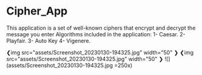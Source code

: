 # Cipher_App
This application is a set of well-known ciphers that encrypt and decrypt the message you enter
Algorithms included in the application:
1- Caesar.
2- Playfair.
3- Auto Key
4- Vigenere.

❮img src="assets/Screenshot_20230130-194325.jpg" width="50" ❯
❮img src="assets/Screenshot_20230130-194325.jpg" width="50" ❯
![](assets/Screenshot_20230130-194325.jpg =250x)
